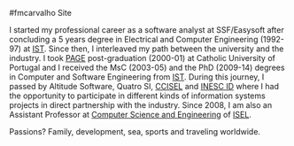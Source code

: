 #fmcarvalho Site

I started my professional career as a software analyst at SSF/Easysoft after 
concluding a 5 years degree in Electrical and Computer Engineering (1992-97) at 
[IST](https://tecnico.ulisboa.pt/). Since then, I interleaved my path between the 
university and the industry.
I took [PAGE](https://www.clsbe.lisboa.ucp.pt/pt-pt/executive-education/open-programs/programa-avancado-de-gestao-para-executivos-page)
post-graduation (2000-01) at Catholic University of Portugal and I received the 
MsC (2003-05) and the PhD (2009-14) degrees in Computer and Software Engineering 
from [IST]( https://tecnico.ulisboa.pt/). 
During this journey, I passed by Altitude Software, Quatro SI, [CCISEL]( http://www.cc.isel.ipl.pt/)
and [INESC ID]( https://www.inesc-id.pt/) where I had the opportunity to
participate in different kinds of information systems projects in direct
partnership with the industry. 
Since 2008, I am also an Assistant Professor at 
[Computer Science and Engineering]( https://www.isel.pt/cursos/licenciaturas/engenharia-informatica-e-computadores)
of [ISEL](https://www.isel.pt/).

Passions? Family, development, sea, sports and traveling worldwide.